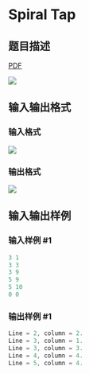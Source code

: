 # Spiral Tap

## 题目描述

[problemUrl]: https://uva.onlinejudge.org/index.php?option=com_onlinejudge&Itemid=8&category=21&page=show_problem&problem=1861

[PDF](https://uva.onlinejudge.org/external/109/p10920.pdf)

![](https://cdn.luogu.com.cn/upload/vjudge_pic/UVA10920/55c09345c73aadfa52265aaaa68a1255973a5f63.png)

## 输入输出格式

### 输入格式

![](https://cdn.luogu.com.cn/upload/vjudge_pic/UVA10920/9f4a7c7d3c9917164a07a89d88840da6a375af18.png)

### 输出格式

![](https://cdn.luogu.com.cn/upload/vjudge_pic/UVA10920/155ef1907675bfbb55d00ff49b0e1d58b652530f.png)

## 输入输出样例

### 输入样例 #1

```cpp
3 1
3 3
3 9
5 9
5 10
0 0
```


### 输出样例 #1

```cpp
Line = 2, column = 2.
Line = 3, column = 1.
Line = 3, column = 3.
Line = 4, column = 4.
Line = 5, column = 4.
```


